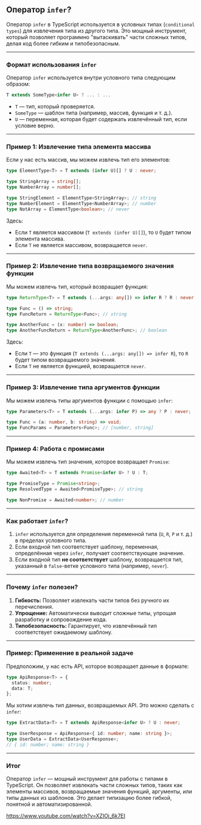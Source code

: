 ## Оператор `infer`?

Оператор `infer` в TypeScript используется в условных типах (`conditional types`) для извлечения типа из другого типа. Это мощный инструмент, который позволяет программно "вытаскивать" части сложных типов, делая код более гибким и типобезопасным.

---

### **Формат использования `infer`**

Оператор `infer` используется внутри условного типа следующим образом:

```typescript
T extends SomeType<infer U> ? ... : ...
```

- `T` — тип, который проверяется.
- `SomeType` — шаблон типа (например, массив, функция и т. д.).
- `U` — переменная, которая будет содержать извлечённый тип, если условие верно.

---

### **Пример 1: Извлечение типа элемента массива**

Если у нас есть массив, мы можем извлечь тип его элементов:

```typescript
type ElementType<T> = T extends (infer U)[] ? U : never;

type StringArray = string[];
type NumberArray = number[];

type StringElement = ElementType<StringArray>; // string
type NumberElement = ElementType<NumberArray>; // number
type NotArray = ElementType<boolean>; // never
```

Здесь:
- Если `T` является массивом (`T extends (infer U)[]`), то `U` будет типом элемента массива.
- Если `T` не является массивом, возвращается `never`.

---

### **Пример 2: Извлечение типа возвращаемого значения функции**

Мы можем извлечь тип, который возвращает функция:

```typescript
type ReturnType<T> = T extends (...args: any[]) => infer R ? R : never;

type Func = () => string;
type FuncReturn = ReturnType<Func>; // string

type AnotherFunc = (x: number) => boolean;
type AnotherFuncReturn = ReturnType<AnotherFunc>; // boolean
```

Здесь:
- Если `T` — это функция (`T extends (...args: any[]) => infer R`), то `R` будет типом возвращаемого значения.
- Если `T` не является функцией, возвращается `never`.

---

### **Пример 3: Извлечение типа аргументов функции**

Мы можем извлечь типы аргументов функции с помощью `infer`:

```typescript
type Parameters<T> = T extends (...args: infer P) => any ? P : never;

type Func = (a: number, b: string) => void;
type FuncParams = Parameters<Func>; // [number, string]
```

---

### **Пример 4: Работа с промисами**

Мы можем извлечь тип значения, которое возвращает `Promise`:

```typescript
type Awaited<T> = T extends Promise<infer U> ? U : T;

type PromiseType = Promise<string>;
type ResolvedType = Awaited<PromiseType>; // string

type NonPromise = Awaited<number>; // number
```

---

### **Как работает `infer`?**

1. `infer` используется для определения переменной типа (`U`, `R`, `P` и т. д.) в пределах условного типа.
2. Если входной тип соответствует шаблону, переменная, определённая через `infer`, получает соответствующее значение.
3. Если входной тип **не соответствует** шаблону, возвращается тип, указанный в `false`-ветке условного типа (например, `never`).

---

### **Почему `infer` полезен?**

1. **Гибкость:** Позволяет извлекать части типов без ручного их перечисления.
2. **Упрощение:** Автоматически выводит сложные типы, упрощая разработку и сопровождение кода.
3. **Типобезопасность:** Гарантирует, что извлечённый тип соответствует ожидаемому шаблону.

---

### **Пример: Применение в реальной задаче**

Предположим, у нас есть API, которое возвращает данные в формате:
```typescript
type ApiResponse<T> = {
  status: number;
  data: T;
};
```

Мы хотим извлечь тип данных, возвращаемых API. Это можно сделать с `infer`:

```typescript
type ExtractData<T> = T extends ApiResponse<infer U> ? U : never;

type UserResponse = ApiResponse<{ id: number; name: string }>;
type UserData = ExtractData<UserResponse>; 
// { id: number; name: string }
```

---

### **Итог**

Оператор `infer` — мощный инструмент для работы с типами в TypeScript. Он позволяет извлекать части сложных типов, таких как элементы массивов, возвращаемые значения функций, аргументы, или типы данных из шаблонов. Это делает типизацию более гибкой, понятной и автоматизированной.

https://www.youtube.com/watch?v=XZIOj_6k7EI